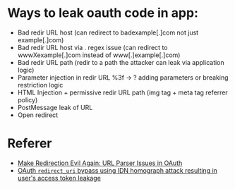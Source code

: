 # Ways to leak oauth code in app:
* Bad redir URL host (can redirect to badexample[.]com not just example[.]com)
* Bad redir URL host via . regex issue (can redirect to wwwXexample[.]com instead of www[.]example[.]com)
* Bad redir URL path (redir to a path the attacker can leak via application logic)
* Parameter injection in redir URL %3f -> ? adding parameters or breaking restriction logic
* HTML Injection + permissive redir URL path (img tag + meta tag referrer policy)
* PostMessage leak of URL
* Open redirect

# Referer
- [Make Redirection Evil Again: URL Parser Issues in OAuth](https://i.blackhat.com/asia-19/Fri-March-29/bh-asia-Wang-Make-Redirection-Evil-Again-wp.pdf)
- [OAuth `redirect_uri` bypass using IDN homograph attack resulting in user's access token leakage](https://hackerone.com/reports/861940)

